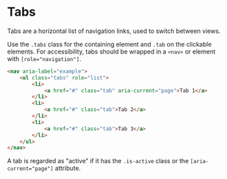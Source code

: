 # Tabs

Tabs are a horizontal list of navigation links, used to switch between views.

Use the `.tabs` class for the containing element and `.tab` on the clickable elements. For accessibility, tabs should be wrapped in a `<nav>` or element with `[role="navigation"]`.

```html render
<nav aria-label="example">
    <ul class="tabs" role="list">
        <li>
            <a href="#" class="tab" aria-current="page">Tab 1</a>
        </li>
        <li>
            <a href="#" class="tab">Tab 2</a>
        </li>
        <li>
            <a href="#" class="tab">Tab 3</a>
        </li>
    </ul>
</nav>
```

A tab is regarded as "active" if it has the `.is-active` class or the `[aria-current="page"]` attribute.
